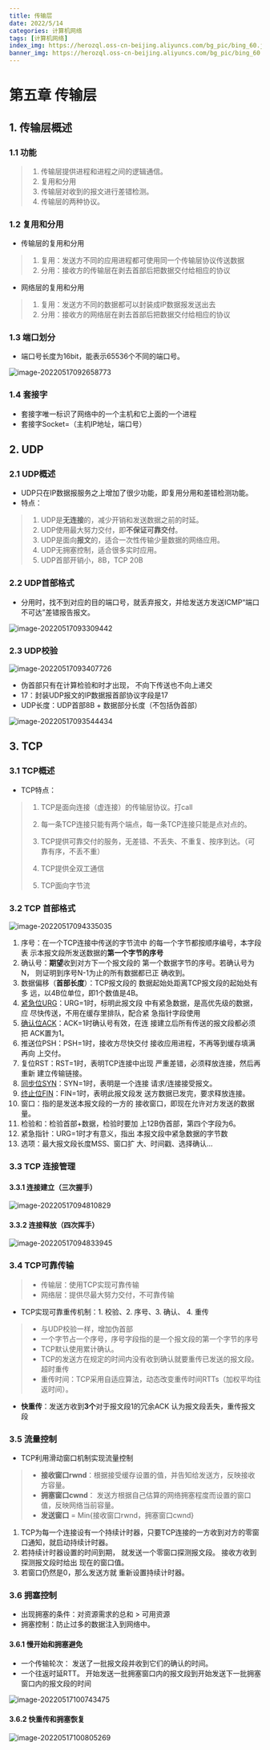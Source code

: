 ```yaml
---
title: 传输层
date: 2022/5/14
categories: 计算机网络
tags: [计算机网络]
index_img: https://herozql.oss-cn-beijing.aliyuncs.com/bg_pic/bing_60.jpg
banner_img: https://herozql.oss-cn-beijing.aliyuncs.com/bg_pic/bing_60.jpg
---
```


# 第五章 传输层

## 1. 传输层概述

### 1.1 功能

>1. 传输层提供进程和进程之间的逻辑通信。
>2. 复用和分用
>3. 传输层对收到的报文进行差错检测。
>4. 传输层的两种协议。



### 1.2 复用和分用

- 传输层的复用和分用

>1. 复用：发送方不同的应用进程都可使用同一个传输层协议传送数据
>2. 分用：接收方的传输层在剥去首部后把数据交付给相应的协议

- 网络层的复用和分用

>1. 复用：发送方不同的数据都可以封装成IP数据报发送出去
>2. 分用：接收方的网络层在剥去首部后把数据交付给相应的协议



### 1.3 端口划分

- 端口号长度为16bit，能表示65536个不同的端口号。

![image-20220517092658773](https://herozql.oss-cn-beijing.aliyuncs.com/mainimage-20220517092658773.png)

### 1.4 套接字

- 套接字唯一标识了网络中的一个主机和它上面的一个进程
- 套接字Socket=（主机IP地址，端口号）



## 2. UDP

### 2.1 UDP概述

- UDP只在IP数据报服务之上增加了很少功能，即复用分用和差错检测功能。
- 特点：

>1. UDP是**无连接**的，减少开销和发送数据之前的时延。
>2. UDP使用最大努力交付，即**不保证可靠交付**。
>3. UDP是面向**报文**的，适合一次性传输少量数据的网络应用。
>4. UDP无拥塞控制，适合很多实时应用。
>5. UDP首部开销小，8B，TCP 20B

### 2.2 UDP首部格式

- 分用时，找不到对应的目的端口号，就丢弃报文，并给发送方发送ICMP“端口不可达”差错报告报文。

![image-20220517093309442](https://herozql.oss-cn-beijing.aliyuncs.com/mainimage-20220517093309442.png)

### 2.3 UDP校验

![image-20220517093407726](https://herozql.oss-cn-beijing.aliyuncs.com/mainimage-20220517093407726.png)

- 伪首部只有在计算检验和时才出现， 不向下传送也不向上递交
- 17：封装UDP报文的IP数据报首部协议字段是17
- UDP长度：UDP首部8B + 数据部分长度（不包括伪首部）

![image-20220517093544434](https://herozql.oss-cn-beijing.aliyuncs.com/mainimage-20220517093544434.png)

## 3. TCP

### 3.1 TCP概述

- TCP特点：

>1. TCP是面向连接（虚连接）的传输层协议。打call
>
>2. 每一条TCP连接只能有两个端点，每一条TCP连接只能是点对点的。
>
>3. TCP提供可靠交付的服务，无差错、不丢失、不重复、按序到达。（可靠有序，不丢不重）
>
>4. TCP提供全双工通信
>5. TCP面向字节流
>
>

### 3.2 TCP 首部格式

![image-20220517094335035](https://herozql.oss-cn-beijing.aliyuncs.com/mainimage-20220517094335035.png)

1. 序号：在一个TCP连接中传送的字节流中 的每一个字节都按顺序编号，本字段表 示本报文段所发送数据的**第一个字节的序号**
2. 确认号：**期望**收到对方下一个报文段的 第一个数据字节的序号。若确认号为N， 则证明到序号N-1为止的所有数据都已正 确收到。
3. 数据偏移（**首部长度**）：TCP报文段的 数据起始处距离TCP报文段的起始处有多 远，以4B位单位，即1个数值是4B。
4. <u>紧急位URG</u>：URG=1时，标明此报文段 中有紧急数据，是高优先级的数据，应 尽快传送，不用在缓存里排队，配合紧 急指针字段使用
5. <u>确认位ACK</u>：ACK=1时确认号有效，在连 接建立后所有传送的报文段都必须把 ACK置为1。
6. 推送位PSH：PSH=1时，接收方尽快交付 接收应用进程，不再等到缓存填满再向 上交付。
7. 复位RST：RST=1时，表明TCP连接中出现 严重差错，必须释放连接，然后再重新 建立传输链接。
8. <u>同步位SYN</u>：SYN=1时，表明是一个连接 请求/连接接受报文。
9. <u>终止位FIN</u>：FIN=1时，表明此报文段发 送方数据已发完，要求释放连接。
10. 窗口：指的是发送本报文段的一方的 接收窗口，即现在允许对方发送的数据量。
11. 检验和：检验首部+数据，检验时要加 上12B伪首部，第四个字段为6。
12. 紧急指针：URG=1时才有意义，指出 本报文段中紧急数据的字节数
13. 选项：最大报文段长度MSS、窗口扩 大、时间戳、选择确认…

### 3.3 TCP 连接管理

#### 3.3.1 连接建立（三次握手）

![image-20220517094810829](https://herozql.oss-cn-beijing.aliyuncs.com/mainimage-20220517094810829.png)



#### 3.3.2 连接释放（四次挥手）

![image-20220517094833945](https://herozql.oss-cn-beijing.aliyuncs.com/mainimage-20220517094833945.png)



### 3.4 TCP可靠传输

>- 传输层：使用TCP实现可靠传输
>- 网络层：提供尽最大努力交付，不可靠传输

- TCP实现可靠重传机制：1. 校验、2. 序号、3. 确认、 4. 重传

>- 与UDP校验一样，增加伪首部
>- 一个字节占一个序号，序号字段指的是一个报文段的第一个字节的序号
>- TCP默认使用累计确认。
>- TCP的发送方在规定的时间内没有收到确认就要重传已发送的报文段。超时重传 
>-  重传时间：TCP采用自适应算法，动态改变重传时间RTTs（加权平均往返时间）。

- **快重传**：发送方收到**3个**对于报文段1的冗余ACK 认为报文段丢失，重传报文段



### 3.5 流量控制

- TCP利用滑动窗口机制实现流量控制

>- **接收窗口rwnd**：根据接受缓存设置的值，并告知给发送方，反映接收方容量。
>- **拥塞窗口cwnd**： 发送方根据自己估算的网络拥塞程度而设置的窗口值，反映网络当前容量。
>- **发送窗口** = Min{接收窗口rwnd，拥塞窗口cwnd}

1. TCP为每一个连接设有一个持续计时器，只要TCP连接的一方收到对方的零窗口通知，就启动持续计时器。
2. 若持续计时器设置的时间到期， 就发送一个零窗口探测报文段。 接收方收到探测报文段时给出 现在的窗口值。
3. 若窗口仍然是0，那么发送方就 重新设置持续计时器。



### 3.6 拥塞控制

- 出现拥塞的条件：对资源需求的总和 > 可用资源
- 拥塞控制：防止过多的数据注入到网络中。

#### 3.6.1 慢开始和拥塞避免

- 一个传输轮次： 发送了一批报文段并收到它们的确认的时间。
- 一个往返时延RTT。 开始发送一批拥塞窗口内的报文段到开始发送下一批拥塞窗口内的报文段的时间

![image-20220517100743475](https://herozql.oss-cn-beijing.aliyuncs.com/mainimage-20220517100743475.png)

#### 3.6.2 快重传和拥塞恢复

![image-20220517100805269](https://herozql.oss-cn-beijing.aliyuncs.com/mainimage-20220517100805269.png) 
